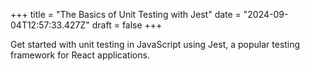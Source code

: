 +++
title = "The Basics of Unit Testing with Jest"
date = "2024-09-04T12:57:33.427Z"
draft = false
+++

Get started with unit testing in JavaScript using Jest, a popular testing framework for React applications.
        
